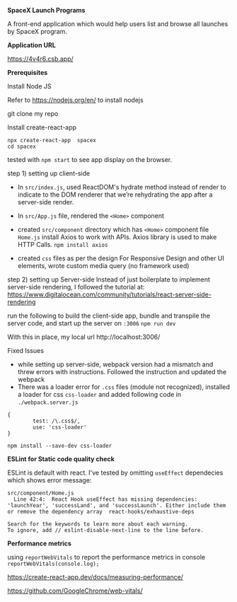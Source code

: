**SpaceX Launch Programs**

A front-end application which would help users list and browse all launches by SpaceX
program.

**Application URL** 

https://4v4r6.csb.app/

**Prerequisites**

Install Node JS

Refer to https://nodejs.org/en/ to install nodejs

git clone my repo 

Install create-react-app

```
npx create-react-app  spacex
cd spacex
```
tested with `npm start` to see app display on the browser.

step 1) setting up client-side 
- In `src/index.js`, used ReactDOM's hydrate method instead of render to indicate to the 
  DOM renderer that we’re rehydrating the app after a server-side render.
- In `src/App.js` file, rendered the `<Home>` component
- created `src/component` directory which has `<Home>` component file `Home.js` 
  install Axios to work with APIs. Axios library is used to make HTTP Calls.
  ```npm install axios```
  
- created `css` files as per the design
  For Responsive Design and other UI elements, wrote custom media query (no framework used)
  
step 2) setting up Server-side 
Instead of just boilerplate to implement server-side rendering, 
I followed the tutorial at: https://www.digitalocean.com/community/tutorials/react-server-side-rendering

run the following to build the client-side app, bundle and transpile the server code, and start up the server on `:3006`
`npm run dev`

With this in place, my local url http://localhost:3006/


Fixed Issues
- while setting up server-side, webpack version had a mismatch and threw errors with
  instructions. Followed the instruction and updated the webpack
- There was a loader error for `.css` files (module not recognized), installed a loader for css `css-loader`
  and added following code in `./webpack.server.js`
  
```
{
        test: /\.css$/,
        use: 'css-loader'
}

npm install --save-dev css-loader
```

**ESLint for Static code quality check**

ESLint is default with react.
I've tested by omitting `useEffect` dependecies which shows error message:

```
src/component/Home.js
  Line 42:4:  React Hook useEffect has missing dependencies: 'launchYear', 'successLand', and 'successLaunch'. Either include them or remove the dependency array  react-hooks/exhaustive-deps

Search for the keywords to learn more about each warning.
To ignore, add // eslint-disable-next-line to the line before.

```

**Performance metrics**

using `reportWebVitals` to report the performance metrics in console
`reportWebVitals(console.log);`

https://create-react-app.dev/docs/measuring-performance/

https://github.com/GoogleChrome/web-vitals/




